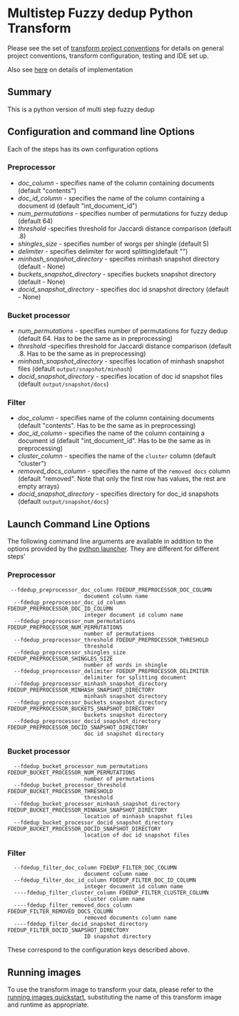 # Multistep Fuzzy dedup Python Transform 

Please see the set of
[transform project conventions](../../../README.md#transform-project-conventions)
for details on general project conventions, transform configuration,
testing and IDE set up.

Also see [here](../README.md) on details of implementation

## Summary 
This is a python version of multi step fuzzy dedup

## Configuration and command line Options

Each of the steps has its own configuration options

### Preprocessor

* _doc_column_ - specifies name of the column containing documents (default "contents")
* _doc_id_column_ - specifies the name of the column containing a document id (default "int_document_id")
* _num_permutations_ - specifies number of permutations for fuzzy dedup (default 64)
* _threshold_ -specifies threshold for Jaccardi distance comparison (default .8)
* _shingles_size_ - specifies number of worgs per shingle (default 5)
* _delimiter_ - specifies delimiter for word splitting(default "")
* _minhash_snapshot_directory_ - specifies minhash snapshot directory (default - None)
* _buckets_snapshot_directory_ - specifies buckets snapshot directory (default - None)
* _docid_snapshot_directory_ - specifies doc id snapshot directory (default - None)

### Bucket processor

* _num_permutations_ - specifies number of permutations for fuzzy dedup (default 64. Has to be the same as in preprocessing)
* _threshold_ -specifies threshold for Jaccardi distance comparison (default .8. Has to be the same as in preprocessing)
* _minhash_snapshot_directory_ - specifies location of minhash snapshot files (default `output/snapshot/minhash`)
* _docid_snapshot_directory_ - specifies location of doc id snapshot files (default `output/snapshot/docs`)

### Filter

* _doc_column_ - specifies name of the column containing documents (default "contents". Has to be the same as in preprocessing)
* _doc_id_column_ - specifies the name of the column containing a document id (default "int_document_id". Has to be the same as in preprocessing)
* _cluster_column_ - specifies the name of the `cluster` column (default "cluster")
* _removed_docs_column_ - specifies the name of the `removed docs` column (default "removed". Note that only the first row has values, the rest are empty arrays)
* _docid_snapshot_directory_ - specifies directory for doc_id snapshots (default `output/snapshot/docs`)


## Launch Command Line Options 
The following command line arguments are available in addition to 
the options provided by 
the [python launcher](../../../../data-processing-lib/doc/python-launcher-options.md).
They are different for different steps'

### Preprocessor

```
 --fdedup_preprocessor_doc_column FDEDUP_PREPROCESSOR_DOC_COLUMN
                        document column name
  --fdedup_preprocessor_doc_id_column FDEDUP_PREPROCESSOR_DOC_ID_COLUMN
                        integer document id column name
  --fdedup_preprocessor_num_permutations FDEDUP_PREPROCESSOR_NUM_PERMUTATIONS
                        number of permutations
  --fdedup_preprocessor_threshold FDEDUP_PREPROCESSOR_THRESHOLD
                        threshold
  --fdedup_preprocessor_shingles_size FDEDUP_PREPROCESSOR_SHINGLES_SIZE
                        number of words in shingle
  --fdedup_preprocessor_delimiter FDEDUP_PREPROCESSOR_DELIMITER
                        delimiter for splitting document
  --fdedup_preprocessor_minhash_snapshot_directory FDEDUP_PREPROCESSOR_MINHASH_SNAPSHOT_DIRECTORY
                        minhash snapshot directory
  --fdedup_preprocessor_buckets_snapshot_directory FDEDUP_PREPROCESSOR_BUCKETS_SNAPSHOT_DIRECTORY
                        buckets snapshot directory
  --fdedup_preprocessor_docid_snapshot_directory FDEDUP_PREPROCESSOR_DOCID_SNAPSHOT_DIRECTORY
                        doc id snapshot directory
```

### Bucket processor

```  
  --fdedup_bucket_processor_num_permutations FDEDUP_BUCKET_PROCESSOR_NUM_PERMUTATIONS
                        number of permutations
  --fdedup_bucket_processor_threshold FDEDUP_BUCKET_PROCESSOR_THRESHOLD
                        threshold
  --fdedup_bucket_processor_minhash_snapshot_directory FDEDUP_BUCKET_PROCESSOR_MINHASH_SNAPSHOT_DIRECTORY
                        location of minhash snapshot files
  --fdedup_bucket_processor_docid_snapshot_directory FDEDUP_BUCKET_PROCESSOR_DOCID_SNAPSHOT_DIRECTORY
                        location of doc id snapshot files
```

### Filter

```
  --fdedup_filter_doc_column FDEDUP_FILTER_DOC_COLUMN
                        document column name
  --fdedup_filter_doc_id_column FDEDUP_FILTER_DOC_ID_COLUMN
                        integer document id column name
  ----fdedup_filter_cluster_column FDEDUP_FILTER_CLUSTER_COLUMN
                        cluster column name
  ----fdedup_filter_removed_docs_column FDEDUP_FILTER_REMOVED_DOCS_COLUMN
                        removed documents column name
  ----fdedup_filter_docid_snapshot_directory FDEDUP_FILTER_DOCID_SNAPSHOT_DIRECTORY
                        ID snapshot directory
```

These correspond to the configuration keys described above.

## Running images

To use the transform image to transform your data, please refer to the 
[running images quickstart](../../../../doc/quick-start/run-transform-image.md),
substituting the name of this transform image and runtime as appropriate.

